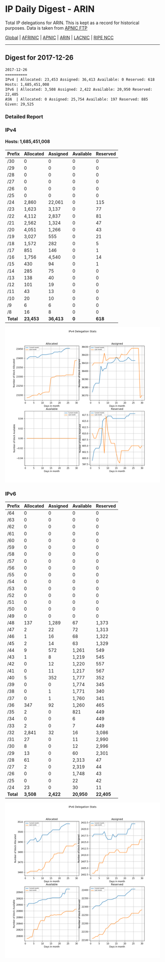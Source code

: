 # IP Daily Digest - ARIN 

Total IP delegations for ARIN. This is kept as a record for historical purposes. Data is taken from [APNIC FTP](https://ftp.apnic.net/)

[Global](https://github.com/csmets/IP-Daily-Digest) | [AFRINIC](https://github.com/csmets/IP-Daily-Digest/tree/master/archives/AFRINIC) | [APNIC](https://github.com/csmets/IP-Daily-Digest/tree/master/archives/APNIC) | [ARIN](https://github.com/csmets/IP-Daily-Digest/tree/master/archives/ARIN) | [LACNIC](https://github.com/csmets/IP-Daily-Digest/tree/master/archives/LACNIC) | [RIPE NCC](https://github.com/csmets/IP-Daily-Digest/tree/master/archives/RIPE_NCC)

---

## Digest for 2017-12-26
```
2017-12-26
==========
IPv4 | Allocated: 23,453 Assigned: 36,413 Available: 0 Reserved: 618 Hosts: 1,685,451,008
IPv6 | Allocated: 3,508 Assigned: 2,422 Available: 20,950 Reserved: 22,405
ASN  | Allocated: 0 Assigned: 25,754 Available: 197 Reserved: 885 Given: 29,525
```

### Detailed Report

### IPv4

#### Hosts: **1,685,451,008**

| Prefix | Allocated | Assigned | Available | Reserved |
| ----- | ----- | ----- | ----- | ----- |
| /30 | 0 | 0 | 0 | 0 |
| /29 | 0 | 0 | 0 | 0 |
| /28 | 0 | 0 | 0 | 0 |
| /27 | 0 | 0 | 0 | 0 |
| /26 | 0 | 0 | 0 | 0 |
| /25 | 0 | 0 | 0 | 0 |
| /24 | 2,860 | 22,061 | 0 | 115 |
| /23 | 1,623 | 3,137 | 0 | 77 |
| /22 | 4,112 | 2,837 | 0 | 81 |
| /21 | 2,562 | 1,324 | 0 | 47 |
| /20 | 4,051 | 1,266 | 0 | 43 |
| /19 | 3,027 | 555 | 0 | 21 |
| /18 | 1,572 | 282 | 0 | 5 |
| /17 | 851 | 146 | 0 | 1 |
| /16 | 1,756 | 4,540 | 0 | 14 |
| /15 | 430 | 94 | 0 | 1 |
| /14 | 285 | 75 | 0 | 0 |
| /13 | 138 | 40 | 0 | 0 |
| /12 | 101 | 19 | 0 | 0 |
| /11 | 43 | 13 | 0 | 0 |
| /10 | 20 | 10 | 0 | 0 |
| /9 | 6 | 6 | 0 | 0 |
| /8 | 16 | 8 | 0 | 0 |
| **Total** | **23,453** | **36,413** | **0** | **618** |

![ipv4-stats](ipv4-figure.png)

### IPv6

| Prefix | Allocated | Assigned | Available | Reserved |
| ----- | ----- | ----- | ----- | ----- |
| /64 | 0 | 0 | 0 | 0 |
| /63 | 0 | 0 | 0 | 0 |
| /62 | 0 | 0 | 0 | 0 |
| /61 | 0 | 0 | 0 | 0 |
| /60 | 0 | 0 | 0 | 0 |
| /59 | 0 | 0 | 0 | 0 |
| /58 | 0 | 0 | 0 | 0 |
| /57 | 0 | 0 | 0 | 0 |
| /56 | 0 | 0 | 0 | 0 |
| /55 | 0 | 0 | 0 | 0 |
| /54 | 0 | 0 | 0 | 0 |
| /53 | 0 | 0 | 0 | 0 |
| /52 | 0 | 0 | 0 | 0 |
| /51 | 0 | 0 | 0 | 0 |
| /50 | 0 | 0 | 0 | 0 |
| /49 | 0 | 0 | 0 | 0 |
| /48 | 137 | 1,289 | 67 | 1,373 |
| /47 | 2 | 22 | 72 | 1,313 |
| /46 | 1 | 16 | 68 | 1,322 |
| /45 | 2 | 14 | 63 | 1,329 |
| /44 | 9 | 572 | 1,261 | 549 |
| /43 | 1 | 8 | 1,219 | 545 |
| /42 | 0 | 12 | 1,220 | 557 |
| /41 | 0 | 11 | 1,217 | 567 |
| /40 | 5 | 352 | 1,777 | 352 |
| /39 | 0 | 0 | 1,774 | 345 |
| /38 | 0 | 1 | 1,771 | 340 |
| /37 | 0 | 1 | 1,760 | 341 |
| /36 | 347 | 92 | 1,260 | 465 |
| /35 | 2 | 0 | 821 | 449 |
| /34 | 0 | 0 | 6 | 449 |
| /33 | 2 | 0 | 7 | 449 |
| /32 | 2,841 | 32 | 16 | 3,086 |
| /31 | 27 | 0 | 11 | 2,990 |
| /30 | 8 | 0 | 12 | 2,996 |
| /29 | 13 | 0 | 60 | 2,301 |
| /28 | 61 | 0 | 2,313 | 47 |
| /27 | 2 | 0 | 2,319 | 44 |
| /26 | 0 | 0 | 1,748 | 43 |
| /25 | 0 | 0 | 22 | 42 |
| /24 | 23 | 0 | 30 | 11 |
| **Total** | **3,508** | **2,422** | **20,950** | **22,405** |

![ipv6-stats](ipv6-figure.png)